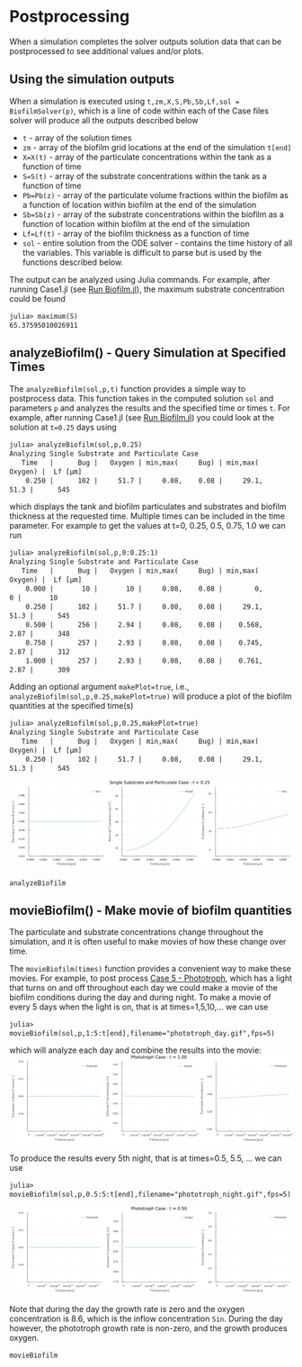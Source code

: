 # Postprocessing
When a simulation completes the solver outputs solution data that can be postprocessed to see additional values and/or plots. 

## Using the simulation outputs

When a simulation is executed using `t,zm,X,S,Pb,Sb,Lf,sol = BiofilmSolver(p)`, which is a line of code within each of the Case files solver will produce all the outputs described below
- `t` - array of the solution times
- `zm` - array of the biofilm grid locations at the end of the simulation `t[end]`
- `X=X(t)` - array of the particulate concentrations within the tank as a function of time
- `S=S(t)` - array of the substrate concentrations within the tank as a function of time
- `Pb=Pb(z)` - array of the particulate volume fractions within the biofilm as a function of location within biofilm at the end of the simulation
- `Sb=Sb(z)` - array of the substrate concentrations within the biofilm as a function of location within biofilm at the end of the simulation
- `Lf=Lf(t)` - array of the biofilm thickness as a function of time
- `sol` - entire solution from the ODE solver - contains the time history of all the variables.  This variable is difficult to parse but is used by the functions described below.

The output can be analyzed using Julia commands.  For example, after running Case1.jl (see [Run Biofilm.jl](@ref)), the maximum substrate concentration could be found 
```julia-repl
julia> maximum(S)
65.37595010026911
```

## analyzeBiofilm() - Query Simulation at Specified Times

The `analyzeBiofilm(sol,p,t)` function provides a simple way to postprocess data.  This function takes in the computed solution `sol` and parameters `p` and analyzes the results and the specified time or times `t`.  For example, after running Case1.jl (see [Run Biofilm.jl](@ref)) you could look at the solution at `t=0.25` days using
```julia-repl
julia> analyzeBiofilm(sol,p,0.25)
Analyzing Single Substrate and Particulate Case
   Time   |      Bug |   Oxygen | min,max(     Bug) | min,max(  Oxygen) |  Lf [μm] 
    0.250 |      102 |     51.7 |     0.08,    0.08 |     29.1,    51.3 |      545
```
which displays the tank and biofilm particulates and substrates and biofilm thickness at the requested time.  Multiple times can be included in the time parameter.  For example to get the values at t=0, 0.25, 0.5, 0.75, 1.0 we can run
```julia-repl
julia> analyzeBiofilm(sol,p,0:0.25:1)
Analyzing Single Substrate and Particulate Case
   Time   |      Bug |   Oxygen | min,max(     Bug) | min,max(  Oxygen) |  Lf [μm] 
    0.000 |       10 |       10 |     0.08,    0.08 |        0,       0 |       10
    0.250 |      102 |     51.7 |     0.08,    0.08 |     29.1,    51.3 |      545
    0.500 |      256 |     2.94 |     0.08,    0.08 |    0.568,    2.87 |      348
    0.750 |      257 |     2.93 |     0.08,    0.08 |    0.745,    2.87 |      312
    1.000 |      257 |     2.93 |     0.08,    0.08 |    0.761,    2.87 |      309
```

Adding an optional argument `makePlot=true`, i.e., `analyzeBiofilm(sol,p,0.25,makePlot=true)` will produce a plot of the biofilm quantities at the specified time(s)
```julia-repl
julia> analyzeBiofilm(sol,p,0.25,makePlot=true)
Analyzing Single Substrate and Particulate Case
   Time   |      Bug |   Oxygen | min,max(     Bug) | min,max(  Oxygen) |  Lf [μm] 
    0.250 |      102 |     51.7 |     0.08,    0.08 |     29.1,    51.3 |      545
```
![Plots from analyzeBiofilm](images/postprocess.svg)


```@docs
analyzeBiofilm
```

## movieBiofilm() - Make movie of biofilm quantities

The particulate and substrate concentrations change throughout the simulation, and it is often useful to make movies of how these change over time.  

The `movieBiofilm(times)` function provides a convenient way to make these movies. For example, to post process [Case 5 - Phototroph](#ref), which has a light that turns on and off throughout each day we could make a movie of the biofilm conditions during the day and during night.  To make a movie of every 5 days when the light is on, that is at times=1,5,10,... we can use
```julia-repl
julia> movieBiofilm(sol,p,1:5:t[end],filename="phototroph_day.gif",fps=5)
```
which will analyze each day and combine the results into the movie:
![phototroph during day](images/phototroph_day.gif)

To produce the results every 5th night, that is at times=0.5, 5.5, ... we can use
```julia-repl
julia> movieBiofilm(sol,p,0.5:5:t[end],filename="phototroph_night.gif",fps=5)
```
![phototroph during day](images/phototroph_night.gif)

Note that during the day the growth rate is zero and the oxygen concentration is 8.6, which is the inflow concentration `Sin`.  During the day however, the phototroph growth rate is non-zero, and the growth produces oxygen. 

```@docs
movieBiofilm
```